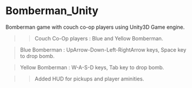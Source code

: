 # Bomberman_Unity
Bomberman game with couch co-op players using Unity3D Game engine.


>> Couch Co-Op players : Blue and Yellow Bomberman.


   >Blue Bomberman : UpArrow-Down-Left-RightArrow keys, Space key to drop bomb.
   
   >Yellow Bomberman : W-A-S-D keys, Tab key to drop bomb.

>> Added HUD for pickups and player aminities.